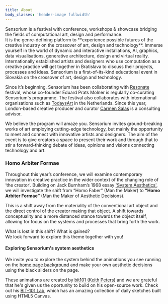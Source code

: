 ```yaml
---
title: About
body_classes: 'header-image fullwidth'
---
```


<div class="f3 f2-ns">
Sensorium is a festival with conference, workshops & showcase bridging the fields of computational art, design and performance.
</div>
It is the genre-defining platform to **experience possible futures of the creative industry on the crossover of art, design and technology**.
Immerse yourself in the world of dynamic and interactive installations, AI, graphics, data visualisations, generative architecture, design and virtual reality. Internationally established artists and designers who use computation as a creative practice will get together in Bratislava to discuss their projects, processes and ideas. Sensorium is a first-of-its-kind educational event in Slovakia on the crossover of art, design and technology.

Since it’s beginning, Sensorium has been collaborating with [Resonate](http://resonate.io) festival, whose co-founder Eduard Prats Molner is regularly co-curating Sensorium's programme. The festival also collaborates with international organisations such as [TodaysArt](http://todaysart.nl) in the Netherlands. Since this year, London-based creative producer and curator [Carmen Salas](http://carmensp.com/) is a consulting advisor.

We believe the program will amaze you. Sensorium invites ground-breaking works of art employing cutting-edge technology, but mainly the opportunity to meet and connect with innovative artists and designers. The aim of the event is to give creators a space to present their work and through that to stir a forward-thinking debate of ideas, opinions and visions connecting technology and art.

<h3 id="theme">Homo Arbiter Formae</h3>

Throughout this year’s conference, we will examine contemporary innovation in creative practice in the wider context of the changing role of ‘the creator’. Building on Jack Burnham’s 1968 essay ['System Aesthetics'](https://www.are.na/block/2081303), we will investigate the shift from “Homo Faber” (Man the Maker) to **“Homo Arbiter Formae”** (Man the Maker of Aesthetic Decisions). 

This is a shift away from the materiality of the conventional art object and the direct control of the creator making that object. A shift towards conceptuality and a more distanced stance towards the object itself, allowing for focus on the systems and processes that bring forth the work.

What is lost in this shift? What is gained? <br>
We look forward to explore this theme together with you!

#### Exploring Sensorium's system aesthetics

We invite you to explore the system behind the animations you see running on the [home page background](/#about) and make your own aesthetic decisions using the black sliders on the page. 

These animations are created by [bit101 (Keith Peters)](http://www.bit-101.com/) and we are grateful that he's given us the oportunity to build on his open-source work. Check out his [BIT-101 Lab](https://bit101.github.io/lab/thumbs.html), which has an amazing collection of daily sketches built using HTML5 Canvas.



